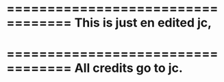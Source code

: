 ==================================
This is just en edited jc,
==================================
==================================
All credits go to jc.
==================================



